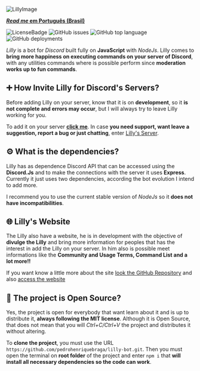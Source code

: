 ![LillyImage](https://i.ibb.co/ScXTv01/Photo-Editor-20200914-160614.jpg)

**[*Read me* em Português (Brasil)](https://github.com/pedrohenriquebraga/lilly-bot)**

![LicenseBadge](https://img.shields.io/badge/License-MIT-green)
![GitHub issues](https://img.shields.io/github/issues/pedrohenriquebraga/lilly-bot?color=red&label=Issues)
![GitHub top language](https://img.shields.io/github/languages/top/pedrohenriquebraga/lilly-bot?color=yellow&label=Javascript)
![GitHub deployments](https://img.shields.io/github/deployments/pedrohenriquebraga/lilly-bot/lilly-discordbot?color=green&label=Deploy%20State)

*Lilly* is a bot for *Discord* built fully on **JavaScript** with *NodeJs*. Lilly comes to **bring more happiness on executing commands on your server of Discord**, with any utilities commands where is possible perform since **moderation works up to fun commands**.

## ➕ How Invite Lilly for Discord's Servers?

Before adding Lilly on your server, know that it is on **development**, so it **is not complete and errors may occur**, but I will always try to leave Lilly working for you.

To add it on your server **[click me](https://discord.com/api/oauth2/authorize?client_id=754548334328283137&permissions=8&scope=bot)**. In case  **you need support, want leave a suggestion, report a bug or just chatting**, enter [Lilly's Server](https://discord.gg/SceHNfZ).

## ⚙️ What is the dependencies?
Lilly has as dependence Discord API that can be accessed using the **Discord.Js** and to make the connections with the server it uses **Express**. Currently it just uses two dependencies, according the bot evolution I intend to add more.

I recommend you to use the current stable version of *NodeJs* so it **does not have incompatibilities**.

## 🌐 Lilly's Website
The Lilly also have a website, he is in development with the objective of **divulge the Lilly** and bring more information for peoples that has the interest in add the Lilly on your server. In him also is possible meet informations like the **Community and Usage Terms, Command List and a lot more!!**

If you want know a little more about the site [look the GitHub Repository](https://github.com/pedrohenriquebraga/lilly-website) and also [access the website](https://lilly-website.herokuapp.com)

## 📂 The project is Open Source?
Yes, the project is open for everybody that want learn about it and is up to distribute it, **always following the MIT license**. Although it is Open Source, that does not mean that you will *Ctrl+C/Ctrl+V* the project and distributes it without altering.

To **clone the project**, you must use the URL `https://github.com/pedrohenriquebraga/lilly-bot.git`. Then you must open the terminal on **root folder** of the project and enter `npm i` that **will install all necessary dependencies so the code can work**.
